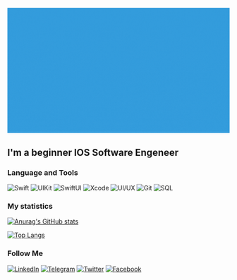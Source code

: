 [![Header](https://github.com/mustafos/mustafos/blob/master/assets/header.gif)](urlMySite)

## I'm a beginner IOS Software Engeneer

### Language and Tools
![Swift](https://img.shields.io/badge/-Swift-349DDD?style=flat&logo=swift&logoColor=white)
![UIKit](https://img.shields.io/badge/-UIKit-349DDD?style=flat&logo=uikit&logoColor=white)
![SwiftUI](https://img.shields.io/badge/-SwiftUI-349DDD?style=flat&logo=swift&logoColor=white)
![Xcode](https://img.shields.io/badge/-Xcode-349DDD?style=flat&logo=xcode&logoColor=white)
![UI/UX](https://img.shields.io/badge/-Figma-349DDD?style=flat&logo=figma&logoColor=white)
![Git](https://img.shields.io/badge/-GitHub-349DDD?style=flat&logo=git&logoColor=white)
![SQL](https://img.shields.io/badge/-SQL-349DDD?style=flat&logo=coredata&logoColor=white)

### My statistics
[![Anurag's GitHub stats](https://github-readme-stats.vercel.app/api?username=mustafos&count_private=true&show_icons=true)](https://github.com/anuraghazra/github-readme-stats)

[![Top Langs](https://github-readme-stats.vercel.app/api/top-langs/?username=mustafos&layout=compact)](https://github.com/anuraghazra/github-readme-stats)

### Follow Me 
[![LinkedIn](https://img.shields.io/badge/-LinkedIn-349DDD?style=flat&logo=linkedin&logoColor=white)](urlSocial)
[![Telegram](https://img.shields.io/badge/-Telegram-349DDD?style=flat&logo=telegram&logoColor=white)](urlSocial)
[![Twitter](https://img.shields.io/badge/-Twitter-349DDD?style=flat&logo=twitter&logoColor=white)](urlSocial)
[![Facebook](https://img.shields.io/badge/-Facebook-349DDD?style=flat&logo=Facebook&logoColor=white)](urlSocial)
